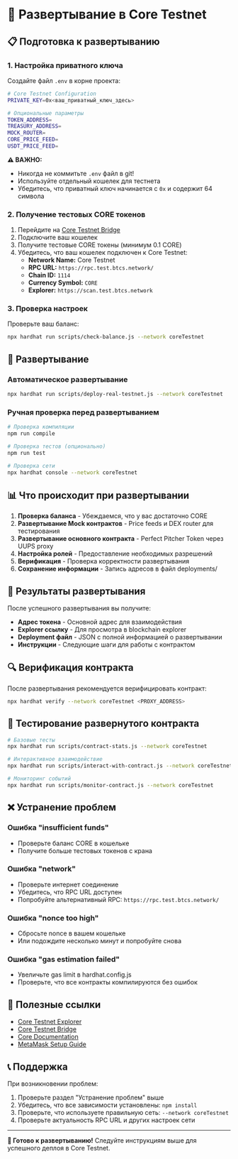 # 🚀 Развертывание в Core Testnet

## 📋 Подготовка к развертыванию

### 1. Настройка приватного ключа

Создайте файл `.env` в корне проекта:

```bash
# Core Testnet Configuration
PRIVATE_KEY=0x<ваш_приватный_ключ_здесь>

# Опциональные параметры
TOKEN_ADDRESS=
TREASURY_ADDRESS=
MOCK_ROUTER=
CORE_PRICE_FEED=
USDT_PRICE_FEED=
```

**⚠️ ВАЖНО:** 
- Никогда не коммитьте `.env` файл в git!
- Используйте отдельный кошелек для тестнета
- Убедитесь, что приватный ключ начинается с `0x` и содержит 64 символа

### 2. Получение тестовых CORE токенов

1. Перейдите на [Core Testnet Bridge](https://bridge.coredao.org/testnet)
2. Подключите ваш кошелек 
3. Получите тестовые CORE токены (минимум 0.1 CORE)
4. Убедитесь, что ваш кошелек подключен к Core Testnet:
   - **Network Name:** Core Testnet
   - **RPC URL:** `https://rpc.test.btcs.network/`
   - **Chain ID:** `1114`
   - **Currency Symbol:** `CORE`
   - **Explorer:** `https://scan.test.btcs.network`

### 3. Проверка настроек

Проверьте ваш баланс:

```bash
npx hardhat run scripts/check-balance.js --network coreTestnet
```

## 🚀 Развертывание

### Автоматическое развертывание

```bash
npx hardhat run scripts/deploy-real-testnet.js --network coreTestnet
```

### Ручная проверка перед развертыванием

```bash
# Проверка компиляции
npm run compile

# Проверка тестов (опционально)
npm run test

# Проверка сети
npx hardhat console --network coreTestnet
```

## 📊 Что происходит при развертывании

1. **Проверка баланса** - Убеждаемся, что у вас достаточно CORE
2. **Развертывание Mock контрактов** - Price feeds и DEX router для тестирования
3. **Развертывание основного контракта** - Perfect Pitcher Token через UUPS proxy
4. **Настройка ролей** - Предоставление необходимых разрешений
5. **Верификация** - Проверка корректности развертывания
6. **Сохранение информации** - Запись адресов в файл deployments/

## 📄 Результаты развертывания

После успешного развертывания вы получите:

- **Адрес токена** - Основной адрес для взаимодействия
- **Explorer ссылку** - Для просмотра в blockchain explorer
- **Deployment файл** - JSON с полной информацией о развертывании
- **Инструкции** - Следующие шаги для работы с контрактом

## 🔍 Верификация контракта

После развертывания рекомендуется верифицировать контракт:

```bash
npx hardhat verify --network coreTestnet <PROXY_ADDRESS>
```

## 🧪 Тестирование развернутого контракта

```bash
# Базовые тесты
npx hardhat run scripts/contract-stats.js --network coreTestnet

# Интерактивное взаимодействие
npx hardhat run scripts/interact-with-contract.js --network coreTestnet

# Мониторинг событий
npx hardhat run scripts/monitor-contract.js --network coreTestnet
```

## ❌ Устранение проблем

### Ошибка "insufficient funds"
- Проверьте баланс CORE в кошельке
- Получите больше тестовых токенов с крана

### Ошибка "network"
- Проверьте интернет соединение
- Убедитесь, что RPC URL доступен
- Попробуйте альтернативный RPC: `https://rpc.test.btcs.network/`

### Ошибка "nonce too high"
- Сбросьте nonce в вашем кошельке
- Или подождите несколько минут и попробуйте снова

### Ошибка "gas estimation failed"
- Увеличьте gas limit в hardhat.config.js
- Проверьте, что все контракты компилируются без ошибок

## 🔗 Полезные ссылки

- [Core Testnet Explorer](https://scan.test.btcs.network)
- [Core Testnet Bridge](https://bridge.coredao.org/testnet)
- [Core Documentation](https://docs.coredao.org/)
- [MetaMask Setup Guide](https://docs.coredao.org/docs/Dev-Guide/core-testnet-wallet-config)

## 📞 Поддержка

При возникновении проблем:

1. Проверьте раздел "Устранение проблем" выше
2. Убедитесь, что все зависимости установлены: `npm install`
3. Проверьте, что используете правильную сеть: `--network coreTestnet`
4. Проверьте актуальность RPC URL и других настроек сети

---

**🎯 Готово к развертыванию!** Следуйте инструкциям выше для успешного деплоя в Core Testnet.

